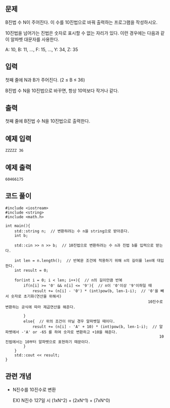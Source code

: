 ## 문제 
B진법 수 N이 주어진다. 이 수를 10진법으로 바꿔 출력하는 프로그램을 작성하시오.

10진법을 넘어가는 진법은 숫자로 표시할 수 없는 자리가 있다. 이런 경우에는 다음과 같이 알파벳 대문자를 사용한다.

A: 10, B: 11, ..., F: 15, ..., Y: 34, Z: 35
## 입력
첫째 줄에 N과 B가 주어진다. (2 ≤ B ≤ 36)

B진법 수 N을 10진법으로 바꾸면, 항상 10억보다 작거나 같다.
## 출력
첫째 줄에 B진법 수 N을 10진법으로 출력한다.
## 예제 입력 
```
ZZZZZ 36
```

## 예제 출력  
```
60466175
```
## 코드 풀이
```
#include <iostream>
#include <string>
#include <math.h>

int main(){
    std::string n;  // 변환하려는 수 n을 string으로 받아준다.
    int b;

    std::cin >> n >> b;  // 10진법으로 변환하려는 수 n과 진법 b를 입력으로 받는다.
    
    int len = n.length();  // 반복문 조건에 적용하기 위해 n의 길이를 len에 대입한다.
    int result = 0;  
        
    for(int i = 0; i < len; i++){  // n의 길이만큼 반복
        if(n[i] >= '0' && n[i] <= '9'){  // n이 '0'이상 '9'이하일 때 
            result += (n[i] - '0') * (int)pow(b, len-1-i);  // '0'을 빼서 숫자로 초기화(연산을 위해서)
                                                               10진수로 변환하는 공식에 따라 제곱연산을 해준다.
                                                                              
        }
        else{  // 위의 조건이 아닐 경우 알파벳일 때이다.
            result += (n[i] - 'A' + 10) * (int)pow(b, len-1-i);  // 알파벳에서 -'A' or -65 를 하여 숫자로 변환하고 +10을 해준다.
                                                                    10진법에서는 10부터 알파벳으로 표현하기 때문이다.  
        }   
    }
    std::cout << result; 
}
```
## 관련 개념
- N진수를 10진수로 변환

  EX) N진수 127일 시
  (1xN^2) + (2xN^1) + (7xN^0) 
